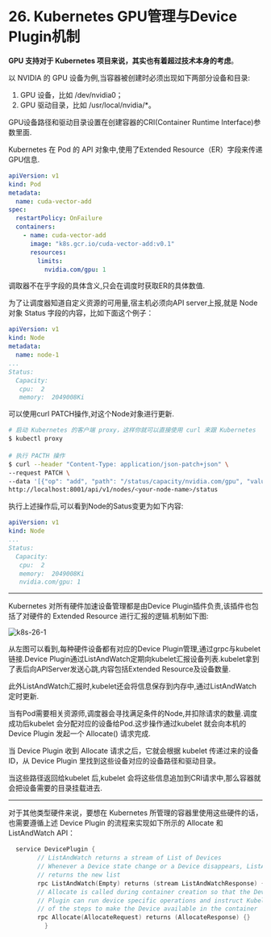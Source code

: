 # 26.  Kubernetes GPU管理与Device Plugin机制

**GPU 支持对于 Kubernetes 项目来说，其实也有着超过技术本身的考虑**。

以 NVIDIA 的 GPU 设备为例,当容器被创建时必须出现如下两部分设备和目录:

1. GPU 设备，比如 /dev/nvidia0；
2. GPU 驱动目录，比如 /usr/local/nvidia/*。

GPU设备路径和驱动目录设置在创建容器的CRI(Container Runtime Interface)参数里面.

Kubernetes 在 Pod 的 API 对象中,使用了Extended Resource（ER）字段来传递GPU信息.

```yaml
apiVersion: v1
kind: Pod
metadata:
  name: cuda-vector-add
spec:
  restartPolicy: OnFailure
  containers:
    - name: cuda-vector-add
      image: "k8s.gcr.io/cuda-vector-add:v0.1"
      resources:
        limits:
          nvidia.com/gpu: 1
```

调取器不在乎字段的具体含义,只会在调度时获取ER的具体数值.

为了让调度器知道自定义资源的可用量,宿主机必须向API server上报,就是 Node 对象 Status 字段的内容，比如下面这个例子：

```yaml
apiVersion: v1
kind: Node
metadata:
  name: node-1
...
Status:
  Capacity:
   cpu:  2
   memory:  2049008Ki
```

可以使用curl PATCH操作,对这个Node对象进行更新.

```sh
# 启动 Kubernetes 的客户端 proxy，这样你就可以直接使用 curl 来跟 Kubernetes  的 API Server 进行交互了
$ kubectl proxy
 
# 执行 PACTH 操作
$ curl --header "Content-Type: application/json-patch+json" \
--request PATCH \
--data '[{"op": "add", "path": "/status/capacity/nvidia.com/gpu", "value": "1"}]' \
http://localhost:8001/api/v1/nodes/<your-node-name>/status
```

执行上述操作后,可以看到Node的Satus变更为如下内容:

```yaml
apiVersion: v1
kind: Node
...
Status:
  Capacity:
   cpu:  2
   memory:  2049008Ki
   nvidia.com/gpu: 1
```

----

Kubernetes 对所有硬件加速设备管理都是由Device Plugin插件负责,该插件也包括了对硬件的 Extended Resource 进行汇报的逻辑.机制如下图:

![k8s-26-1](..\..\img\k8s-26-1.png)

从左图可以看到,每种硬件设备都有对应的Device Plugin管理,通过grpc与kubelet链接.Device Plugin通过ListAndWatch定期向kubelet汇报设备列表.kubelet拿到了表后向APIServer发送心跳,内容包括Extended Resource及设备数量.

此外ListAndWatch汇报时,kubelet还会将信息保存到内存中,通过ListAndWatch定时更新.

当有Pod需要相关资源师,调度器会寻找满足条件的Node,并扣除请求的数量.调度成功后kubelet 会分配对应的设备给Pod.这步操作通过kubelet 就会向本机的 Device Plugin 发起一个 Allocate() 请求完成.

当 Device Plugin 收到 Allocate 请求之后，它就会根据 kubelet 传递过来的设备 ID，从 Device Plugin 里找到这些设备对应的设备路径和驱动目录。

当这些路径返回给kubelet 后,kubelet 会将这些信息追加到CRI请求中,那么容器就会把设备需要的目录挂载进去.

---

对于其他类型硬件来说，要想在 Kubernetes 所管理的容器里使用这些硬件的话，也需要遵循上述 Device Plugin 的流程来实现如下所示的 Allocate 和 ListAndWatch API：

```go
  service DevicePlugin {
        // ListAndWatch returns a stream of List of Devices
        // Whenever a Device state change or a Device disappears, ListAndWatch
        // returns the new list
        rpc ListAndWatch(Empty) returns (stream ListAndWatchResponse) {}
        // Allocate is called during container creation so that the Device
        // Plugin can run device specific operations and instruct Kubelet
        // of the steps to make the Device available in the container
        rpc Allocate(AllocateRequest) returns (AllocateResponse) {}
          }
```





























































































